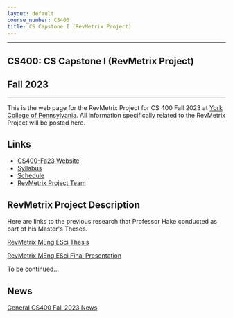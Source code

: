 ```yaml
---
layout: default
course_number: CS400
title: CS Capstone I (RevMetrix Project)
---
```


--- --- --- --- --- --- --- --- --- --- --- --- --- --- --- --- --- --- --- --- --- --- --- ---

## CS400: CS Capstone I (RevMetrix Project)

## Fall 2023

--- --- --- --- --- --- --- --- --- --- --- --- --- --- --- --- --- --- --- --- --- --- --- ---

This is the web page for the RevMetrix Project for CS 400 Fall 2023 at [York College of Pennsylvania](http://www.ycp.edu).  All information specifically related to the RevMetrix Project will be posted here.

## Links

* [CS400-Fa23 Website](../../index.html)
* [Syllabus](../../syllabus.html)
* [Schedule](schedule.html)
* [RevMetrix Project Team](CS400-RevMetrix-Project-Team.pdf)


## RevMetrix Project Description
Here are links to the previous research that Professor Hake conducted as part of his Master's Theses.

[RevMetrix MEng ESci Thesis](Hake-MEngESci-Masters-Thesis.pdf)

[RevMetrix MEng ESci Final Presentation](Hake-MEngESci-Masters-Defense-Presentation.pdf)

To be continued...

## News
<!-- Commenting out YCPHacks-specific News until it's needed - and the dates could change, anyway

* 11-14-22: Assignment 7 (Final Report and Final Peer Evals) are both due by Noon, Sunday, 12-11-22

* 11-14-22: Assignment 7 (Final System Presentation) is from 11:00am to 12:50pm, Monday, 12-5-22, with presentation and demo in class

* 11-14-22: Assignment 7 (Draft Technical Report) is due by Noon, Sunday, 12-4-22, in your Google Team Drive

* 11-14-22: Your status report for Monday, 11-28-22 has been moved to Wednesday, 11-30-22

* 11-14-22: On Monday, 11-21-22, you will be giving your status update to your clients: Tyler Franks & David McHugh 

* 10-28-22: Assignment 6 (50% Working System) is at 11:00am, Monday, 11-14-22, with presentation and demo during class

* 9-29-22: Mid-Semester Peer Evals are due Wednesday, 10-26-22 by Noon, via email in PDF form

* 9-29-22: Assignment 5 (Minimal Working System) is due 11:00am, Monday, 10-24-22, with presentation and demo during class

* 9-29-22: Assignment 4 (Analysis & Design) has been moved to 11:00am, Wednesday, 10-5-22, with presentation during class

* 9-19-22: Assignment 3 (Requirements) is due by 11:00am, Monday, 9-26-22, with presentation during class

* 9-19-22: Assignment 2 (Weekly Journals) are now due every Monday by 11:00am (prior to class), with a summary presentation in class on the days that do not already have another assignment due

* 8-27-22: Assignment 1 (Readiness Demo) is due by 11:00am, Friday, 9-16-22, with presentation during class

* 8-27-22: Assignment 1 (Project Proposal) is due by 11:00am, Friday, 9-9-22, with presentation during class

-->

[General CS400 Fall 2023 News](../../index.html)